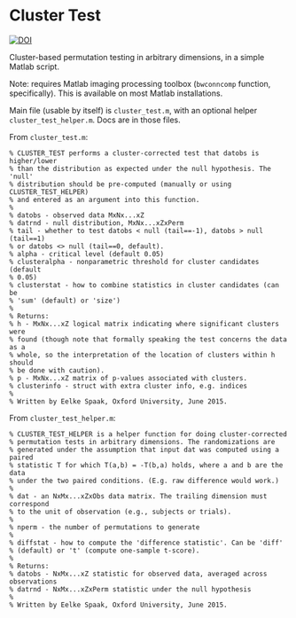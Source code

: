 # Cluster Test

[![DOI](https://zenodo.org/badge/777739144.svg)](https://zenodo.org/doi/10.5281/zenodo.10877824)

Cluster-based permutation testing in arbitrary dimensions, in a simple Matlab script.

Note: requires Matlab imaging processing toolbox (`bwconncomp` function, specifically). This is available on most Matlab installations.

Main file (usable by itself) is `cluster_test.m`, with an optional helper `cluster_test_helper.m`. Docs are in those files.

From `cluster_test.m`:
```
% CLUSTER_TEST performs a cluster-corrected test that datobs is higher/lower
% than the distribution as expected under the null hypothesis. The 'null'
% distribution should be pre-computed (manually or using CLUSTER_TEST_HELPER)
% and entered as an argument into this function.
%
% datobs - observed data MxNx...xZ
% datrnd - null distribution, MxNx...xZxPerm
% tail - whether to test datobs < null (tail==-1), datobs > null (tail==1)
% or datobs <> null (tail==0, default).
% alpha - critical level (default 0.05)
% clusteralpha - nonparametric threshold for cluster candidates (default
% 0.05)
% clusterstat - how to combine statistics in cluster candidates (can be
% 'sum' (default) or 'size')
%
% Returns:
% h - MxNx...xZ logical matrix indicating where significant clusters were
% found (though note that formally speaking the test concerns the data as a
% whole, so the interpretation of the location of clusters within h should
% be done with caution).
% p - MxNx...xZ matrix of p-values associated with clusters.
% clusterinfo - struct with extra cluster info, e.g. indices
%
% Written by Eelke Spaak, Oxford University, June 2015.
```

From `cluster_test_helper.m`:
```
% CLUSTER_TEST_HELPER is a helper function for doing cluster-corrected
% permutation tests in arbitrary dimensions. The randomizations are
% generated under the assumption that input dat was computed using a paired
% statistic T for which T(a,b) = -T(b,a) holds, where a and b are the data
% under the two paired conditions. (E.g. raw difference would work.)
%
% dat - an NxMx...xZxObs data matrix. The trailing dimension must correspond
% to the unit of observation (e.g., subjects or trials).
%
% nperm - the number of permutations to generate
%
% diffstat - how to compute the 'difference statistic'. Can be 'diff'
% (default) or 't' (compute one-sample t-score).
%
% Returns:
% datobs - NxMx...xZ statistic for observed data, averaged across observations
% datrnd - NxMx...xZxPerm statistic under the null hypothesis
%
% Written by Eelke Spaak, Oxford University, June 2015.
```
